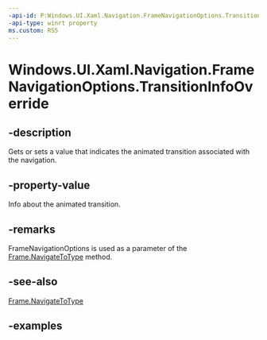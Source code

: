 ```yaml
---
-api-id: P:Windows.UI.Xaml.Navigation.FrameNavigationOptions.TransitionInfoOverride
-api-type: winrt property
ms.custom: RS5
---
```


<!-- Property syntax.
public NavigationTransitionInfo TransitionInfoOverride { get;  set; }
-->

# Windows.UI.Xaml.Navigation.FrameNavigationOptions.TransitionInfoOverride

## -description

Gets or sets a value that indicates the animated transition associated with the navigation.



## -property-value

Info about the animated transition.

## -remarks

FrameNavigationOptions is used as a parameter of the [Frame.NavigateToType](../windows.ui.xaml.controls/frame_navigatetotype_853885036.md) method.

## -see-also

[Frame.NavigateToType](../windows.ui.xaml.controls/frame_navigatetotype_853885036.md)

## -examples

